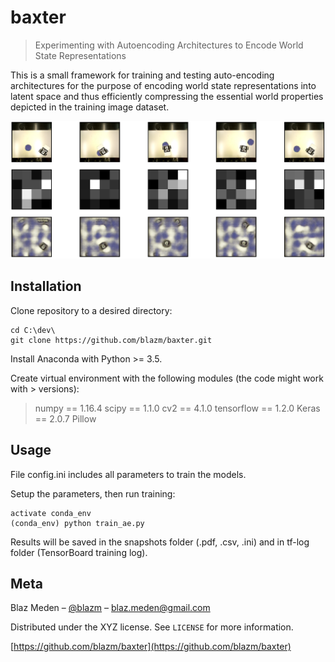 # baxter
> Experimenting with Autoencoding Architectures to Encode World State Representations

This is a small framework for training and testing auto-encoding architectures for the purpose of encoding world state representations into latent space and thus efficiently compressing the essential world properties depicted in the training image dataset.

![](header.PNG)

## Installation

Clone repository to a desired directory:
```
cd C:\dev\
git clone https://github.com/blazm/baxter.git
```

Install Anaconda with Python >= 3.5.

Create virtual environment with the following modules (the code might work with > versions):
> numpy == 1.16.4
> scipy == 1.1.0
> cv2 == 4.1.0
> tensorflow == 1.2.0
> Keras == 2.0.7
> Pillow

## Usage 

File config.ini includes all parameters to train the models.

Setup the parameters, then run training:
```
activate conda_env
(conda_env) python train_ae.py
```
Results will be saved in the snapshots folder (.pdf, .csv, .ini) and in tf-log folder (TensorBoard training log).

## Meta

Blaz Meden – [@blazm](https://github.com/blazm) – blaz.meden@gmail.com

Distributed under the XYZ license. See ``LICENSE`` for more information.

[https://github.com/blazm/baxter](https://github.com/blazm/baxter)

